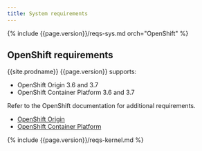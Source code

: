 ```yaml
---
title: System requirements
---
```


{% include {{page.version}}/reqs-sys.md orch="OpenShift" %}

## OpenShift requirements

{{site.prodname}} {{page.version}} supports:

- OpenShift Origin 3.6 and 3.7
- OpenShift Container Platform 3.6 and 3.7

Refer to the OpenShift documentation for additional requirements.

- [OpenShift Origin](https://docs.openshift.org/latest/install_config/install/prerequisites.html)
- [OpenShift Container Platform](https://docs.openshift.com/container-platform/latest/install_config/install/prerequisites.html)

{% include {{page.version}}/reqs-kernel.md %}